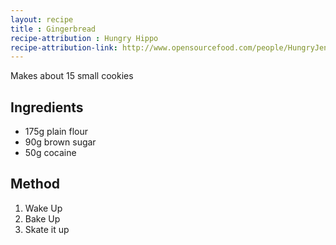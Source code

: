 ```yaml
---
layout: recipe
title : Gingerbread
recipe-attribution : Hungry Hippo
recipe-attribution-link: http://www.opensourcefood.com/people/HungryJenny
---
```

Makes about 15 small cookies

## Ingredients

* 175g plain flour
* 90g brown sugar
* 50g cocaine

## Method

1. Wake Up
2. Bake Up
3. Skate it up
